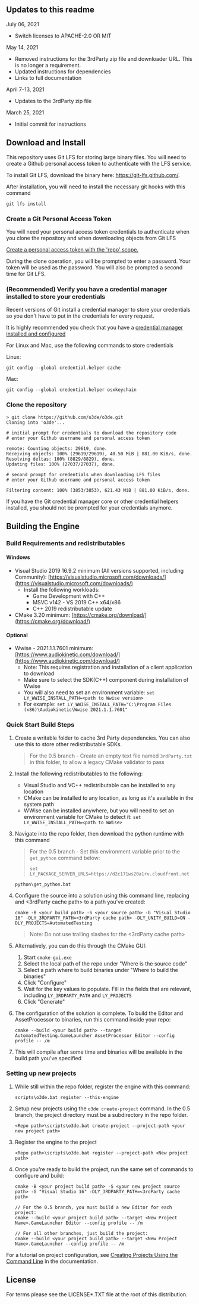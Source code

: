 ## Updates to this readme
July 06, 2021
- Switch licenses to APACHE-2.0 OR MIT

May 14, 2021 
- Removed instructions for the 3rdParty zip file and downloader URL. This is no longer a requirement. 
- Updated instructions for dependencies
- Links to full documentation

April 7-13, 2021
- Updates to the 3rdParty zip file

March 25, 2021
- Initial commit for instructions

## Download and Install

This repository uses Git LFS for storing large binary files.  You will need to create a Github personal access token to authenticate with the LFS service.

To install Git LFS, download the binary here: https://git-lfs.github.com/.

After installation, you will need to install the necessary git hooks with this command 
```
git lfs install
```

### Create a Git Personal Access Token

You will need your personal access token credentials to authenticate when you clone the repository and when downloading objects from Git LFS

[Create a personal access token with the 'repo' scope.](https://docs.github.com/en/github/authenticating-to-github/creating-a-personal-access-token)

During the clone operation, you will be prompted to enter a password. Your token will be used as the password. You will also be prompted a second time for Git LFS.

### (Recommended) Verify you have a credential manager installed to store your credentials 

Recent versions of Git install a credential manager to store your credentials so you don't have to put in the credentials for every request.

It is highly recommended you check that you have a [credential manager installed and configured](https://github.com/microsoft/Git-Credential-Manager-Core)

For Linux and Mac, use the following commands to store credentials 

Linux: 
```
git config --global credential.helper cache
``` 
Mac:
```
git config --global credential.helper osxkeychain
```

### Clone the repository 

```shell
> git clone https://github.com/o3de/o3de.git
Cloning into 'o3de'...

# initial prompt for credentials to download the repository code
# enter your Github username and personal access token

remote: Counting objects: 29619, done.
Receiving objects: 100% (29619/29619), 40.50 MiB | 881.00 KiB/s, done.
Resolving deltas: 100% (8829/8829), done.
Updating files: 100% (27037/27037), done.

# second prompt for credentials when downloading LFS files
# enter your Github username and personal access token

Filtering content: 100% (3853/3853), 621.43 MiB | 881.00 KiB/s, done.

```

If you have the Git credential manager core or other credential helpers installed, you should not be prompted for your credentials anymore.

## Building the Engine
### Build Requirements and redistributables
#### Windows

*   Visual Studio 2019 16.9.2 minimum (All versions supported, including Community): [https://visualstudio.microsoft.com/downloads/](https://visualstudio.microsoft.com/downloads/)
    *   Install the following workloads:
        *   Game Development with C++
        *   MSVC v142 - VS 2019 C++ x64/x86
        *   C++ 2019 redistributable update
*   CMake 3.20 minimum: [https://cmake.org/download/](https://cmake.org/download/)

#### Optional

*   Wwise - 2021.1.1.7601 minimum: [https://www.audiokinetic.com/download/](https://www.audiokinetic.com/download/)
    *   Note: This requires registration and installation of a client application to download
    *   Make sure to select the SDK(C++) component during installation of Wwise
    *   You will also need to set an environment variable: `set LY_WWISE_INSTALL_PATH=<path to Wwise version>`
    *   For example: `set LY_WWISE_INSTALL_PATH="C:\Program Files (x86)\Audiokinetic\Wwise 2021.1.1.7601"`

### Quick Start Build Steps

1.  Create a writable folder to cache 3rd Party dependencies. You can also use this to store other redistributable SDKs.
    
    > For the 0.5 branch - Create an empty text file named `3rdParty.txt` in this folder, to allow a legacy CMake validator to pass

1.  Install the following redistributables to the following:
    - Visual Studio and VC++ redistributable can be installed to any location
    - CMake can be installed to any location, as long as it's available in the system path
    - WWise can be installed anywhere, but you will need to set an environment variable for CMake to detect it:  `set LY_WWISE_INSTALL_PATH=<path to WWise>`
    
1.  Navigate into the repo folder, then download the python runtime with this command
    
    > For the 0.5 branch - Set this environment variable prior to the `get_python` command below:
    > ```
    > set LY_PACKAGE_SERVER_URLS=https://d2c171ws20a1rv.cloudfront.net
    > ```

    ```
    python\get_python.bat
    ```

1.  Configure the source into a solution using this command line, replacing <your build path> and <3rdParty cache path> to a path you've created:
    ```
    cmake -B <your build path> -S <your source path> -G "Visual Studio 16" -DLY_3RDPARTY_PATH=<3rdParty cache path> -DLY_UNITY_BUILD=ON -DLY_PROJECTS=AutomatedTesting 
    ```
    > Note:  Do not use trailing slashes for the <3rdParty cache path>

1.  Alternatively, you can do this through the CMake GUI:
    
    1.  Start `cmake-gui.exe`
    1.  Select the local path of the repo under "Where is the source code"
    1.  Select a path where to build binaries under "Where to build the binaries"
    1.  Click "Configure"
    1.  Wait for the key values to populate. Fill in the fields that are relevant, including `LY_3RDPARTY_PATH` and `LY_PROJECTS`
    1.  Click "Generate"
    
1.  The configuration of the solution is complete. To build the Editor and AssetProcessor to binaries, run this command inside your repo:
    ```
    cmake --build <your build path> --target AutomatedTesting.GameLauncher AssetProcessor Editor --config profile -- /m
    ```
   
1.  This will compile after some time and binaries will be available in the build path you've specified

### Setting up new projects
1.  While still within the repo folder, register the engine with this command:
    ```
    scripts\o3de.bat register --this-engine
    ```
1. Setup new projects using the `o3de create-project` command. In the 0.5 branch, the project directory must be a subdirectory in the repo folder.
    ```
    <Repo path>\scripts\o3de.bat create-project --project-path <your new project path>
    ```
1. Register the engine to the project
    ```
    <Repo path>\scripts\o3de.bat register --project-path <New project path>
    ```
1.  Once you're ready to build the project, run the same set of commands to configure and build:
    ```
    cmake -B <your project build path> -S <your new project source path> -G "Visual Studio 16" -DLY_3RDPARTY_PATH=<3rdParty cache path>

    // For the 0.5 branch, you must build a new Editor for each project:
    cmake --build <your project build path> --target <New Project Name>.GameLauncher Editor --config profile -- /m
    
    // For all other branches, just build the project:
    cmake --build <your project build path> --target <New Project Name>.GameLauncher --config profile -- /m
    ```
  
For a tutorial on project configuration, see [Creating Projects Using the Command Line](https://docs.o3de.org/docs/welcome-guide/get-started/project-config/creating-projects-using-cli) in the documentation.

## License

For terms please see the LICENSE*.TXT file at the root of this distribution.

